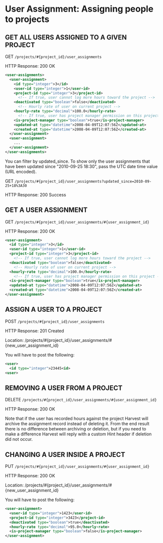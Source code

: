 # User Assignment: Assigning people to projects

## GET ALL USERS ASSIGNED TO A GIVEN PROJECT

GET `/projects/#{project_id}/user_assignments`

HTTP Response: 200 OK

```xml
<user-assignments>
  <user-assignment>
    <id type="integer">3</id>
    <user-id type="integer">1</user-id>
    <project-id type="integer">3</project-id>
      <!-- If true, user cannot log more hours toward the project -->
    <deactivated type="boolean">false</deactivated>
      <!-- Hourly rate of user on current project -->
    <hourly-rate type="decimal">100.0</hourly-rate>
      <!-- If true, user has project manager permission on this project -->
    <is-project-manager type="boolean">true</is-project-manager>
    <updated-at type="datetime">2008-04-09T12:07:56Z</updated-at>
    <created-at type="datetime">2008-04-09T12:07:56Z</created-at>
  </user-assignment>
  <user-assignment>
    ...
  </user-assignment>
</user-assignments>
```

You can filter by updated_since. To show only the user assignments that have been updated since "2010-09-25 18:30", pass the UTC date time value (URL encoded).

GET `/projects/#{project_id}/user_assignments?updated_since=2010-09-25+18%3A30`

HTTP Response: 200 Success

## GET A USER ASSIGNMENT

GET `/projects/#{project_id}/user_assignments/#{user_assignment_id}`

HTTP Response: 200 OK

```xml
<user-assignment>
  <id type="integer">3</id>
  <user-id type="integer">1</user-id>
  <project-id type="integer">3</project-id>
    <!-- If true, user cannot log more hours toward the project -->
  <deactivated type="boolean">false</deactivated>
    <!-- Hourly rate of user on current project -->
  <hourly-rate type="decimal">100.0</hourly-rate>
    <!-- If true, user has project manager permission on this project -->
  <is-project-manager type="boolean">true</is-project-manager>
  <updated-at type="datetime">2008-04-09T12:07:56Z</updated-at>
  <created-at type="datetime">2008-04-09T12:07:56Z</created-at>
</user-assignment>
```

## ASSIGN A USER TO A PROJECT

POST `/projects/#{project_id}/user_assignments`

HTTP Response: 201 Created

Location: /projects/#{project_id}/user_assignments/#{new_user_assignment_id}

You will have to post the following:

```xml
<user>
  <id type="integer">23445<id>
<user>
```

## REMOVING A USER FROM A PROJECT

DELETE `/projects/#{project_id}/user_assignments/#{user_assignment_id}`

HTTP Response: 200 OK

Note that if the user has recorded hours against the project Harvest will archive the assignment record instead of deleting it. From the end result there is no difference between archiving or deletion, but if you need to make a difference Harvest will reply with a custom Hint header if deletion did not occur.

## CHANGING A USER INSIDE A PROJECT

PUT `/projects/#{project_id}/user_assignments/#{user_assignment_id}`

HTTP Response: 200 OK

Location: /projects/#{project_id}/user_assignments/#{new_user_assignment_id}

You will have to post the following:

```xml
<user-assignment>
  <user-id type="integer">1423</user-id>
  <project-id type="integer">3423</project-id>
  <deactivated type="boolean">true</deactivated>
  <hourly-rate type="decimal">95.0</hourly-rate>
  <is-project-manager type="boolean">false</is-project-manager>
</user-assignment>
```